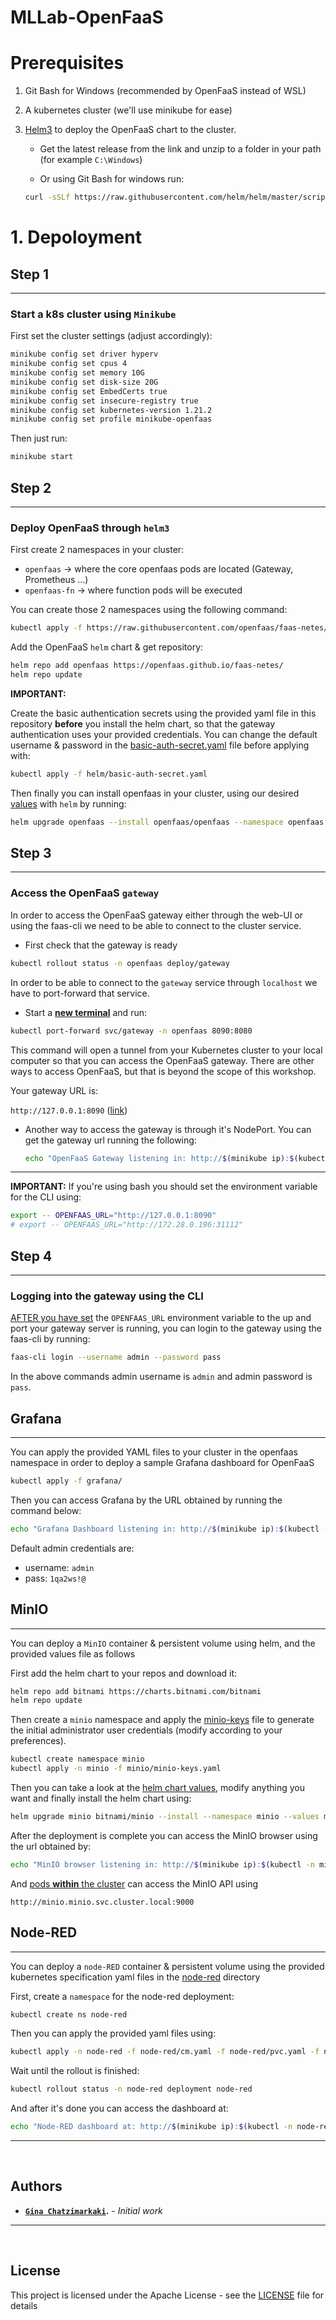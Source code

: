 # MLLab-OpenFaaS

# Prerequisites
1. Git Bash for Windows (recommended by OpenFaaS instead of WSL)
2. A kubernetes cluster (we'll use minikube for ease)
3. [Helm3](https://github.com/helm/helm/releases/latest) to deploy the OpenFaaS chart to the cluster.
   * Get the latest release from the link and unzip to a folder in your path (for example ```C:\Windows```)
    
   * Or using Git Bash for windows run:

    ```bash 
    curl -sSLf https://raw.githubusercontent.com/helm/helm/master/scripts/get-helm-3 | bash
    ```



# 1. Depoloyment

## Step 1

---

### Start a k8s cluster using `Minikube`

First set the cluster settings (adjust accordingly):

```bash 
minikube config set driver hyperv
minikube config set cpus 4
minikube config set memory 10G
minikube config set disk-size 20G 
minikube config set EmbedCerts true
minikube config set insecure-registry true
minikube config set kubernetes-version 1.21.2
minikube config set profile minikube-openfaas
```

Then just run:

```bash
minikube start
```

## Step 2

---

### Deploy OpenFaaS through `helm3`

First create 2 namespaces in your cluster:
- `openfaas` -> where the core openfaas pods are located (Gateway, Prometheus ...)
- `openfaas-fn` -> where function pods will be executed
 
 You can create those 2 namespaces using the following command:

 ```bash
kubectl apply -f https://raw.githubusercontent.com/openfaas/faas-netes/master/namespaces.yml
```

Add the OpenFaaS `helm` chart & get repository:

```bash
helm repo add openfaas https://openfaas.github.io/faas-netes/
helm repo update
```

 **IMPORTANT:** 

Create the basic authentication secrets using the provided yaml file in this repository **before** you install the helm chart, so that the gateway authentication uses your provided credentials. You can change the default username & password in the [basic-auth-secret.yaml](helm/basic-auth-secret.yaml) file before applying with:

```bash
kubectl apply -f helm/basic-auth-secret.yaml
``` 

Then finally you can install openfaas in your cluster, using our desired [values](helm\values.yaml) with `helm` by running:

```bash
helm upgrade openfaas --install openfaas/openfaas --namespace openfaas --values helm/values.yaml
```

## Step 3

---

### Access the OpenFaaS `gateway`

In order to access the OpenFaaS gateway either through the web-UI or using the faas-cli we need to be able to connect to the cluster service.

* First check that the gateway is ready

```bash
kubectl rollout status -n openfaas deploy/gateway
```

In order to be able to connect to the `gateway` service through `localhost` we have to port-forward that service.
* Start a <u>**new terminal**</u> and run:

```bash
kubectl port-forward svc/gateway -n openfaas 8090:8080
```

This command will open a tunnel from your Kubernetes cluster to your local computer so that you can access the OpenFaaS gateway. There are other ways to access OpenFaaS, but that is beyond the scope of this workshop.

Your gateway URL is: 

`http://127.0.0.1:8090`  ([link](http://127.0.0.1:8090))

* Another way to access the gateway is through it's NodePort. You can get the gateway url running the following:
  
    ```bash
    echo "OpenFaaS Gateway listening in: http://$(minikube ip):$(kubectl -n openfaas get svc gateway-external -o jsonpath="{.spec.ports[0].nodePort}")"
    ```


---

**IMPORTANT:** If you're using bash you should set the environment variable for the CLI using:

```bash
export -- OPENFAAS_URL="http://127.0.0.1:8090"
# export -- OPENFAAS_URL="http://172.28.0.196:31112"
```

## Step 4

---

### Logging into the gateway using the CLI

<u>AFTER you have set</u> the `OPENFAAS_URL` environment variable to the up and port your gateway server is running, you can login to the gateway using the faas-cli by running:

```bash
faas-cli login --username admin --password pass
```

In the above commands admin username is `admin` and admin password is `pass`.

## Grafana

---

You can apply the provided YAML files to your cluster in the openfaas namespace in order to deploy a sample Grafana dashboard for OpenFaaS

```bash
kubectl apply -f grafana/
``` 

Then you can access Grafana by the URL obtained by running the command below:

```bash
echo "Grafana Dashboard listening in: http://$(minikube ip):$(kubectl -n openfaas get svc grafana -o jsonpath="{.spec.ports[0].nodePort}")"
```

Default admin credentials are:

- username: `admin`
- pass: `1qa2ws!@`


## MinIO

---

You can deploy a `MinIO` container & persistent volume using helm, and the provided values file as follows

First add the helm chart to your repos and download it:

```bash
helm repo add bitnami https://charts.bitnami.com/bitnami
helm repo update
```

Then create a `minio` namespace and apply the [minio-keys](minio/minio-keys.yaml) file to generate the initial administrator user credentials (modify according to your preferences).

```bash
kubectl create namespace minio
kubectl apply -n minio -f minio/minio-keys.yaml
```

Then you can take a look at the [helm chart values](minio/values.yaml), modify anything you want and finally install the helm chart using:

```bash
helm upgrade minio bitnami/minio --install --namespace minio --values minio/values.yaml --wait
```

After the deployment is complete you can access the MinIO browser using the url obtained by:

```bash
echo "MinIO browser listening in: http://$(minikube ip):$(kubectl -n minio get svc minio -o jsonpath="{.spec.ports[0].nodePort}")"
```

And <u>pods **within** the cluster</u> can access the MinIO API using

```
http://minio.minio.svc.cluster.local:9000
```

## Node-RED

---

You can deploy a `node-RED` container & persistent volume using the provided kubernetes specification yaml files in the [node-red](./node-red) directory

First, create a `namespace` for the node-red deployment:

```bash
kubectl create ns node-red
```

Then you can apply the provided yaml files using:

```bash
kubectl apply -n node-red -f node-red/cm.yaml -f node-red/pvc.yaml -f node-red/deployment.yaml -f node-red/service.yaml
```

Wait until the rollout is finished:
```bash
kubectl rollout status -n node-red deployment node-red
```

And after it's done you can access the dashboard at:

```bash
echo "Node-RED dashboard at: http://$(minikube ip):$(kubectl -n node-red get svc node-red -o jsonpath="{.spec.ports[0].nodePort}")"
```

---

<br>

## Authors

* **<a href="https://github.com/GinaCha" target="_blank">`Gina Chatzimarkaki`</a>.** - *Initial work* 

---

<br>

## License

This project is licensed under the Apache License  - see the [LICENSE](LICENSE) file for details
